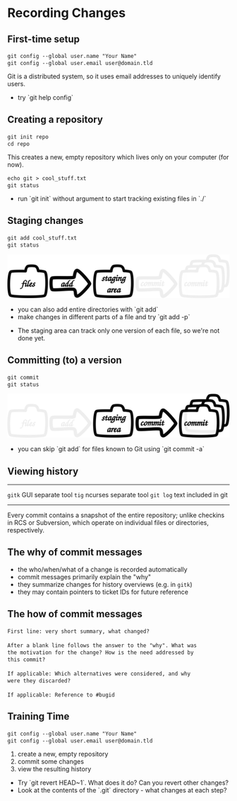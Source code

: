 Recording Changes
=================


First-time setup
----------------

    git config --global user.name "Your Name"
    git config --global user.email user@domain.tld

Git is a distributed system, so it uses email addresses to uniquely identify users.

<ul class="hints">
<li> try `git help config`</li>
</ul>


Creating a repository
---------------------

    git init repo
    cd repo

This creates a new, empty repository which lives only on your computer (for
now).

    echo git > cool_stuff.txt
    git status

<ul class="hints">
<li> run `git init` without argument to start tracking existing files in `./`</li>
</ul>


Staging changes
---------------

    git add cool_stuff.txt
    git status

![](img/git-add.svg)

<ul class="hints">
<li> you can also add entire directories with `git add`</li>
<li> make changes in different parts of a file and try `git add -p`</li>
</ul>

<div class="notes"><ul>
<li>The staging area can track only one version of each file, so we're not done yet.</li>
</ul></div>


Committing (to) a version
-------------------------

    git commit
    git status

![](img/git-commit.svg)

<ul class="hints">
<li> you can skip `git add` for files known to Git using `git commit -a`</li>
</ul>


Viewing history
---------------

--------- ------- ---------------
`gitk`    GUI     separate tool
`tig`     ncurses separate tool
`git log` text    included in git
--------- ------- ---------------

Every commit contains a snapshot of the entire repository; unlike checkins in
RCS or Subversion, which operate on individual files or directories,
respectively.


The why of commit messages
--------------------------

* the who/when/what of a change is recorded automatically
* commit messages primarily explain the "why"
* they summarize changes for history overviews (e.g. in `gitk`)
* they may contain pointers to ticket IDs for future reference


The how of commit messages
--------------------------

```
First line: very short summary, what changed?

After a blank line follows the answer to the "why". What was
the motivation for the change? How is the need addressed by
this commit?

If applicable: Which alternatives were considered, and why
were they discarded?

If applicable: Reference to #bugid
```



Training Time
-------------

    git config --global user.name "Your Name"
    git config --global user.email user@domain.tld

1. create a new, empty repository
2. commit some changes
3. view the resulting history

<ul class="hints">
<li> Try `git revert HEAD~1`. What does it do? Can you revert other changes?</li>
<li> Look at the contents of the `.git` directory - what changes at each step?</li>
</ul>
